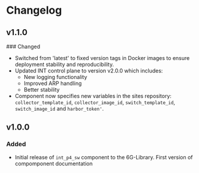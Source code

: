 # Changelog

## v1.1.0
### Changed
- Switched from 'latest' to fixed version tags in Docker images to ensure deployment stability and reproducibility.
- Updated INT control plane to version v2.0.0 which includes:
  - New logging functionality
  - Improved ARP handling
  - Better stability
- Component now specifies new variables in the sites repository: `collector_template_id`, `collector_image_id`, `switch_template_id`, `switch_image_id` and `harbor_token'`.

## v1.0.0
### Added
- Initial release of `int_p4_sw` component to the 6G-Library. First version of compomponent documentation
